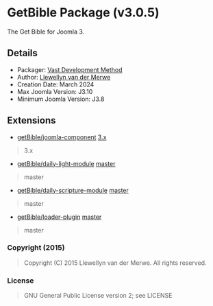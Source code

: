 # GetBible Package (v3.0.5)

The Get Bible for Joomla 3.

## Details

- Packager: [Vast Development Method](https://dev.vdm.io/)
- Author: [Llewellyn van der Merwe](https://io.vdm.dev/)
- Creation Date: March 2024
- Max Joomla Version: J3.10
- Minimum Joomla Version: J3.8

## Extensions

- [getBible/joomla-component](https://git.vdm.dev/getBible/joomla-component) [3.x](https://git.vdm.dev/getBible/joomla-component/archive/3.x.zip)
> 3.x
- [getBible/daily-light-module](https://git.vdm.dev/getBible/daily-light-module) [master](https://git.vdm.dev/getBible/daily-light-module/archive/master.zip)
> master
- [getBible/daily-scripture-module](https://git.vdm.dev/getBible/daily-scripture-module) [master](https://git.vdm.dev/getBible/daily-scripture-module/archive/master.zip)
> master
- [getBible/loader-plugin](https://git.vdm.dev/getBible/loader-plugin) [master](https://git.vdm.dev/getBible/loader-plugin/archive/master.zip)
> master

### Copyright (2015)
> Copyright (C) 2015 Llewellyn van der Merwe. All rights reserved.
### License
> GNU General Public License version 2; see LICENSE


